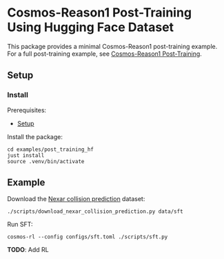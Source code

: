 # Cosmos-Reason1 Post-Training Using Hugging Face Dataset

This package provides a minimal Cosmos-Reason1 post-training example. For a full post-training example, see [Cosmos-Reason1 Post-Training](../post_training/).

## Setup

### Install

Prerequisites:

- [Setup](../post_training/README.md#setup)

Install the package:

```shell
cd examples/post_training_hf
just install
source .venv/bin/activate
```

## Example

Download the [Nexar collision prediction](https://huggingface.co/datasets/nexar-ai/nexar_collision_prediction) dataset:

```shell
./scripts/download_nexar_collision_prediction.py data/sft
```

Run SFT:

```shell
cosmos-rl --config configs/sft.toml ./scripts/sft.py
```

**TODO**: Add RL
